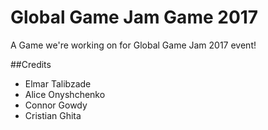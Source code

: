# Global Game Jam Game 2017

A Game we're working on for Global Game Jam 2017 event!

##Credits
 * Elmar Talibzade
 * Alice Onyshchenko
 * Connor Gowdy
 * Cristian Ghita
